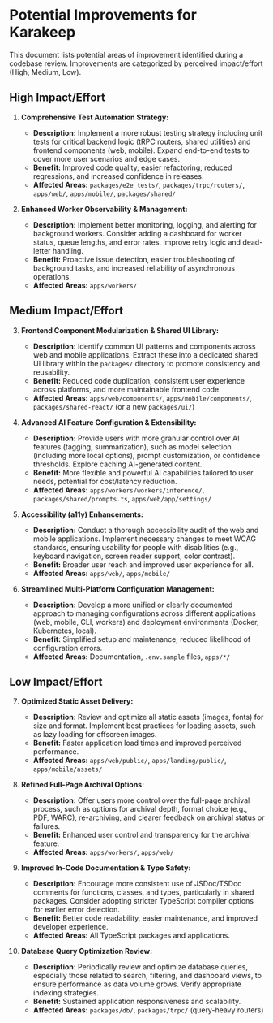 # Potential Improvements for Karakeep

This document lists potential areas of improvement identified during a codebase review. Improvements are categorized by perceived impact/effort (High, Medium, Low).

## High Impact/Effort

1.  **Comprehensive Test Automation Strategy:**
    *   **Description:** Implement a more robust testing strategy including unit tests for critical backend logic (tRPC routers, shared utilities) and frontend components (web, mobile). Expand end-to-end tests to cover more user scenarios and edge cases.
    *   **Benefit:** Improved code quality, easier refactoring, reduced regressions, and increased confidence in releases.
    *   **Affected Areas:** `packages/e2e_tests/`, `packages/trpc/routers/`, `apps/web/`, `apps/mobile/`, `packages/shared/`

2.  **Enhanced Worker Observability & Management:**
    *   **Description:** Implement better monitoring, logging, and alerting for background workers. Consider adding a dashboard for worker status, queue lengths, and error rates. Improve retry logic and dead-letter handling.
    *   **Benefit:** Proactive issue detection, easier troubleshooting of background tasks, and increased reliability of asynchronous operations.
    *   **Affected Areas:** `apps/workers/`

## Medium Impact/Effort

3.  **Frontend Component Modularization & Shared UI Library:**
    *   **Description:** Identify common UI patterns and components across web and mobile applications. Extract these into a dedicated shared UI library within the `packages/` directory to promote consistency and reusability.
    *   **Benefit:** Reduced code duplication, consistent user experience across platforms, and more maintainable frontend code.
    *   **Affected Areas:** `apps/web/components/`, `apps/mobile/components/`, `packages/shared-react/` (or a new `packages/ui/`)

4.  **Advanced AI Feature Configuration & Extensibility:**
    *   **Description:** Provide users with more granular control over AI features (tagging, summarization), such as model selection (including more local options), prompt customization, or confidence thresholds. Explore caching AI-generated content.
    *   **Benefit:** More flexible and powerful AI capabilities tailored to user needs, potential for cost/latency reduction.
    *   **Affected Areas:** `apps/workers/workers/inference/`, `packages/shared/prompts.ts`, `apps/web/app/settings/`

5.  **Accessibility (a11y) Enhancements:**
    *   **Description:** Conduct a thorough accessibility audit of the web and mobile applications. Implement necessary changes to meet WCAG standards, ensuring usability for people with disabilities (e.g., keyboard navigation, screen reader support, color contrast).
    *   **Benefit:** Broader user reach and improved user experience for all.
    *   **Affected Areas:** `apps/web/`, `apps/mobile/`

6.  **Streamlined Multi-Platform Configuration Management:**
    *   **Description:** Develop a more unified or clearly documented approach to managing configurations across different applications (web, mobile, CLI, workers) and deployment environments (Docker, Kubernetes, local).
    *   **Benefit:** Simplified setup and maintenance, reduced likelihood of configuration errors.
    *   **Affected Areas:** Documentation, `.env.sample` files, `apps/*/`

## Low Impact/Effort

7.  **Optimized Static Asset Delivery:**
    *   **Description:** Review and optimize all static assets (images, fonts) for size and format. Implement best practices for loading assets, such as lazy loading for offscreen images.
    *   **Benefit:** Faster application load times and improved perceived performance.
    *   **Affected Areas:** `apps/web/public/`, `apps/landing/public/`, `apps/mobile/assets/`

8.  **Refined Full-Page Archival Options:**
    *   **Description:** Offer users more control over the full-page archival process, such as options for archival depth, format choice (e.g., PDF, WARC), re-archiving, and clearer feedback on archival status or failures.
    *   **Benefit:** Enhanced user control and transparency for the archival feature.
    *   **Affected Areas:** `apps/workers/`, `apps/web/`

9.  **Improved In-Code Documentation & Type Safety:**
    *   **Description:** Encourage more consistent use of JSDoc/TSDoc comments for functions, classes, and types, particularly in shared packages. Consider adopting stricter TypeScript compiler options for earlier error detection.
    *   **Benefit:** Better code readability, easier maintenance, and improved developer experience.
    *   **Affected Areas:** All TypeScript packages and applications.

10. **Database Query Optimization Review:**
    *   **Description:** Periodically review and optimize database queries, especially those related to search, filtering, and dashboard views, to ensure performance as data volume grows. Verify appropriate indexing strategies.
    *   **Benefit:** Sustained application responsiveness and scalability.
    *   **Affected Areas:** `packages/db/`, `packages/trpc/` (query-heavy routers)
